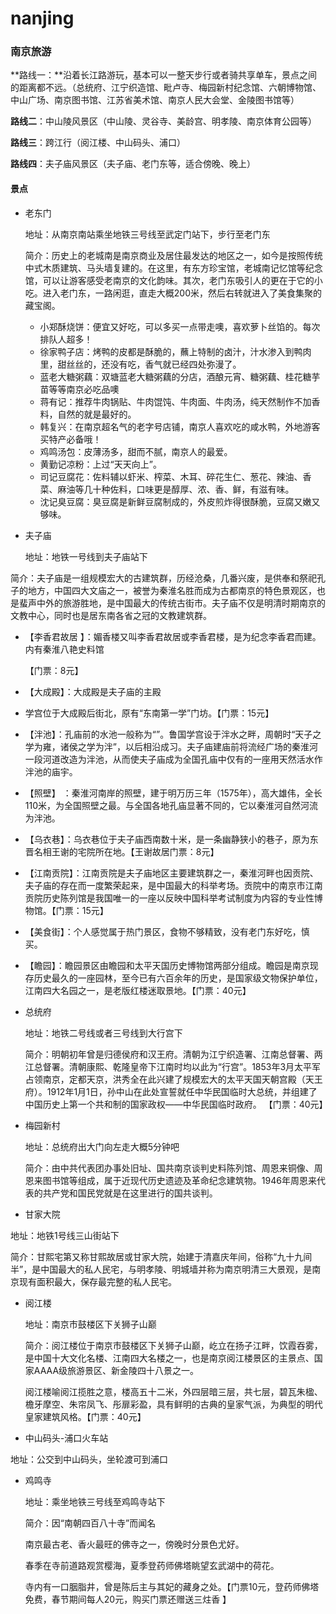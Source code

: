 # nanjing
### 南京旅游



**路线一：**沿着长江路游玩，基本可以一整天步行或者骑共享单车，景点之间的距离都不远。（总统府、江宁织造馆、毗卢寺、梅园新村纪念馆、六朝博物馆、中山广场、南京图书馆、江苏省美术馆、南京人民大会堂、金陵图书馆等） 

**路线二**：中山陵风景区（中山陵、灵谷寺、美龄宫、明孝陵、南京体育公园等） 

**路线三**：跨江行（阅江楼、中山码头、浦口） 

**路线四**：夫子庙风景区（夫子庙、老门东等，适合傍晚、晚上） 

#### 景点

* 老东门

  地址：从南京南站乘坐地铁三号线至武定门站下，步行至老门东 

  简介：历史上的老城南是南京商业及居住最发达的地区之一，如今是按照传统中式木质建筑、马头墙复建的。在这里，有东方珍宝馆，老城南记忆馆等纪念馆，可以让游客感受老南京的文化韵味。其次，老门东吸引人的更在于它的小吃。进入老门东，一路闲逛，直走大概200米，然后右转就进入了美食集聚的藏宝阁。

  * 小郑酥烧饼：便宜又好吃，可以多买一点带走噢，喜欢萝卜丝馅的。每次排队人超多！
  * 徐家鸭子店：烤鸭的皮都是酥脆的，蘸上特制的卤汁，汁水渗入到鸭肉里，甜丝丝的，还没有吃，香气就已经四处弥漫了。
  * 蓝老大糖粥藕：双塘蓝老大糖粥藕的分店，酒酿元宵、糖粥藕、桂花糖芋苗等等南京必吃品噢
  * 蒋有记：推荐牛肉锅贴、牛肉馄饨、牛肉面、牛肉汤，纯天然制作不加香料，自然的就是最好的。
  * 韩复兴：在南京超名气的老字号店铺，南京人喜欢吃的咸水鸭，外地游客买特产必备哦！
  * 鸡鸣汤包：皮薄汤多，甜而不腻，南京人的最爱。
  * 黄勤记凉粉：上过“天天向上”。
  * 司记豆腐花：佐料辅以虾米、榨菜、木耳、碎花生仁、葱花、辣油、香菜、麻油等几十种佐料，口味更是醇厚、浓、香、鲜，有滋有味。
  * 沈记臭豆腐：臭豆腐是新鲜豆腐制成的，外皮煎炸得很酥脆，豆腐又嫩又够味。

*  夫子庙 

   地址：地铁一号线到夫子庙站下 

  简介：夫子庙是一组规模宏大的古建筑群，历经沧桑，几番兴废，是供奉和祭祀孔子的地方，中国四大文庙之一，被誉为秦淮名胜而成为古都南京的特色景观区，也是蜚声中外的旅游胜地，是中国最大的传统古街市。夫子庙不仅是明清时期南京的文教中心，同时也是居东南各省之冠的文教建筑群。

  * 【李香君故居 】：媚香楼又叫李香君故居或李香君楼，是为纪念李香君而建。内有秦淮八艳史料馆

    【门票：8元】

  * 【大成殿】：大成殿是夫子庙的主殿

  * 学宫位于大成殿后街北，原有“东南第一学”门坊。【门票：15元】

  * 【泮池】：孔庙前的水池一般称为“”。鲁国学宫设于泮水之畔，周朝时“天子之学为雍，诸侯之学为泮”，以后相沿成习。夫子庙建庙前将流经广场的秦淮河一段河道改造为泮池，从而使夫子庙成为全国孔庙中仅有的一座用天然活水作泮池的庙宇。

  * 【照壁】  ：秦淮河南岸的照壁，建于明万历三年（1575年），高大雄伟，全长110米，为全国照壁之最。与全国各地孔庙显著不同的，它以秦淮河自然河流为泮池。

  * 【乌衣巷】：乌衣巷位于夫子庙西南数十米，是一条幽静狭小的巷子，原为东晋名相王谢的宅院所在地。【王谢故居门票：8元】

  * 【江南贡院】：江南贡院是夫子庙地区主要建筑群之一，秦淮河畔也因贡院、夫子庙的存在而一度繁荣起来，是中国最大的科举考场。贡院中的南京市江南贡院历史陈列馆是我国唯一的一座以反映中国科举考试制度为内容的专业性博物馆。【门票：15元】

  * 【美食街】：个人感觉属于热门景区，食物不够精致，没有老门东好吃，慎买。

  * 【瞻园】：瞻园景区由瞻园和太平天国历史博物馆两部分组成。瞻园是南京现存历史最久的一座园林，至今已有六百余年的历史，是国家级文物保护单位，江南四大名园之一，是老版红楼迷取景地。【门票：40元】

* 总统府

   地址：地铁二号线或者三号线到大行宫下 

  简介：明朝初年曾是归德侯府和汉王府。清朝为江宁织造署、江南总督署、两江总督署。清朝康熙、乾隆皇帝下江南时均以此为“行宫”。1853年3月太平军占领南京，定都天京，洪秀全在此兴建了规模宏大的太平天国天朝宫殿（天王府）。1912年1月1日，孙中山在此处宣誓就任中华民国临时大总统，并组建了中国历史上第一个共和制的国家政权——中华民国临时政府。 【门票：40元】

* 梅园新村

  地址：总统府出大门向左走大概5分钟吧

  简介：由中共代表团办事处旧址、国共南京谈判史料陈列馆、周恩来铜像、周恩来图书馆等组成，属于近现代历史遗迹及革命纪念建筑物。1946年周恩来代表的共产党和国民党就是在这里进行的国共谈判。 

*  甘家大院 

  地址：地铁1号线三山街站下

  简介：甘熙宅第又称甘熙故居或甘家大院，始建于清嘉庆年间，俗称“九十九间半”，是中国最大的私人民宅，与明孝陵、明城墙并称为南京明清三大景观，是南京现有面积最大，保存最完整的私人民宅。 

* 阅江楼 

  地址：南京市鼓楼区下关狮子山巅 

  简介：阅江楼位于南京市鼓楼区下关狮子山巅，屹立在扬子江畔，饮霞吞雾，是中国十大文化名楼、江南四大名楼之一，也是南京阅江楼景区的主景点、国家AAAA级旅游景区、新金陵四十八景之一。

  阅江楼喻阅江揽胜之意，楼高五十二米，外四层暗三层，共七层，碧瓦朱楹、檐牙摩空、朱帘凤飞、彤扉彩盈，具有鲜明的古典的皇家气派，为典型的明代皇家建筑风格。【门票：40元】

*  中山码头-浦口火车站 

  地址：公交到中山码头，坐轮渡可到浦口 

* 鸡鸣寺 

  地址：乘坐地铁三号线至鸡鸣寺站下 

  简介：因“南朝四百八十寺”而闻名

  南京最古老、香火最旺的佛寺之一，傍晚时分景色尤好。

  春季在寺前道路观赏樱海，夏季登药师佛塔眺望玄武湖中的荷花。

  寺内有一口胭脂井，曾是陈后主与其妃的藏身之处。【门票10元，登药师佛塔免费，春节期间每人20元，购买门票还赠送三炷香 】
